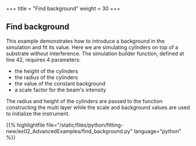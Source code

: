 +++
title = "Find background"
weight = 30
+++

## Find background

This example demonstrates how to introduce a background in the simulation and fit its value.
Here we are simulating cylinders on top of a substrate without interference. The simulation builder function, defined at line 42, requires 4 parameters:

+ the height of the cylinders
+ the radius of the cylinders
+ the value of the constant background
+ a scale factor for the beam's intensity

The radius and height of the cylinders are passed to the function constructing the multi layer
while the scale and background values are used to initialize the instrument.

{{% highlightfile file="/static/files/python/fitting-new/ex02_AdvancedExamples/find_background.py" language="python" %}}
